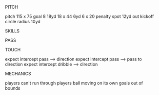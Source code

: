 
PITCH

pitch 115 x 75
goal  8
18yd  18 x 44
6yd   6 x 20
penalty spot 12yd out 
kickoff circle radius 10yd


SKILLS

PASS

TOUCH

expect intercept pass --> direction
expect intercept pass --> pass to direction
expect intercept dribble --> direction


MECHANICS

players can't run through players
ball moving on its own
goals
out of bounds
